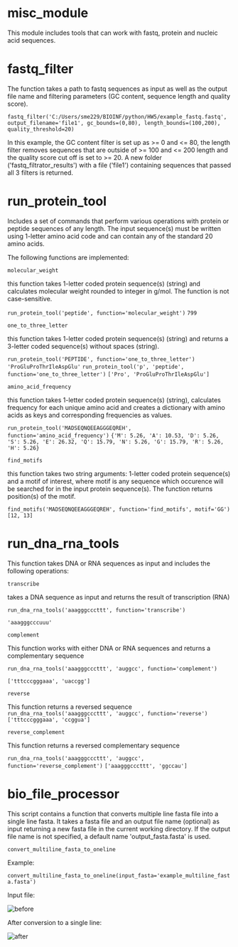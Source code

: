 # misc_module #

This module includes tools that can work with fastq, protein and nucleic acid sequences.

# fastq_filter # 

The function takes a path to fastq sequences as input as well as the output file name and filtering parameters (GC content, sequence length and quality score).  

`
fastq_filter('C:/Users/sme229/BIOINF/python/HW5/example_fastq.fastq', output_filename='file1', gc_bounds=(0,80), length_bounds=(100,200), quality_threshold=20)
`

In this example, the GC content filter is set up as >= 0 and <= 80, the length filter removes sequences that are outside of >= 100 and <= 200 length and the quality score cut off is set to >= 20. A new folder ('fastq_filtrator_results') with a file ('file1') containing sequences that passed all 3 filters is returned.

# run_protein_tool #

Includes a set of commands that perform various operations with protein or peptide sequences of any length. The input sequence(s) must be written using 1-letter amino acid code and can contain any of the standard 20 amino acids.

The following functions are implemented:

```
molecular_weight

```

this function takes 1-letter coded protein sequence(s) (string) and calculates molecular weight rounded to integer in g/mol. The function is not case-sensitive.

`
run_protein_tool('peptide', function='molecular_weight')
`
`
799
`

```
one_to_three_letter
```

this function takes 1-letter coded protein sequence(s) (string) and returns a 3-letter coded sequence(s) without spaces (string).

`
run_protein_tool('PEPTIDE', function='one_to_three_letter')
`
`
'ProGluProThrIleAspGlu'
`
`
run_protein_tool('p', 'peptide', function='one_to_three_letter')
`
`
['Pro', 'ProGluProThrIleAspGlu']
`
```
amino_acid_frequency
```

this function takes 1-letter coded protein sequence(s) (string), calculates frequency for each unique amino acid and creates a dictionary with amino acids as keys and corresponding frequencies as values.

`
run_protein_tool('MADSEQNQEEAGGGEQREH', function='amino_acid_frequency')
`
`
{'M': 5.26, 'A': 10.53, 'D': 5.26, 'S': 5.26, 'E': 26.32, 'Q': 15.79, 'N': 5.26, 'G': 15.79, 'R': 5.26, 'H': 5.26}
`
```
find_motifs
```

this function takes two string arguments: 1-letter coded protein sequence(s) and a motif of interest, where motif is any sequence which occurence will be searched for in the input protein sequence(s). The function returns position(s) of the motif.

`
find_motifs('MADSEQNQEEAGGGEQREH', function='find_motifs', motif='GG')
`
`
[12, 13]
`

# run_dna_rna_tools #

This function takes DNA or RNA sequences as input and includes the following operations:
```
transcribe
```
takes a DNA sequence as input and returns the result of transcription (RNA)

`
run_dna_rna_tools('aaagggcccttt', function='transcribe')
`

`
'aaagggcccuuu'
`
```
complement
```

This function works with either DNA or RNA sequences and returns a complementary sequence

```
run_dna_rna_tools('aaagggcccttt', 'auggcc', function='complement')
```

`
['tttcccgggaaa', 'uaccgg']
`

```
reverse
```

This function returns a reversed sequence
`
run_dna_rna_tools('aaagggcccttt', 'auggcc', function='reverse')
`
`
['tttcccgggaaa', 'ccggua']
`

```
reverse_complement
```

This function returns a reversed complementary sequence

`
run_dna_rna_tools('aaagggcccttt', 'auggcc', function='reverse_complement')
`
`
['aaagggcccttt', 'ggccau']
`

# bio_file_processor #

This script contains a function that converts multiple line fasta file into a single line fasta. It takes a fasta file and an output file name (optional) as input returning a new fasta file in the current working directory. If the output file name is not specified, a default name 'output_fasta.fasta' is used.

```
convert_multiline_fasta_to_oneline
```

Example:

`
convert_multiline_fasta_to_oneline(input_fasta='example_multiline_fasta.fasta')
`

Input file:

![before](https://github.com/sme229/misc_module/assets/104040609/65e68a7a-a47c-4335-8d10-a88387fa3bdd)

After conversion to a single line:

![after](https://github.com/sme229/misc_module/assets/104040609/c85e4283-295e-4689-a156-5c464cec2164)






